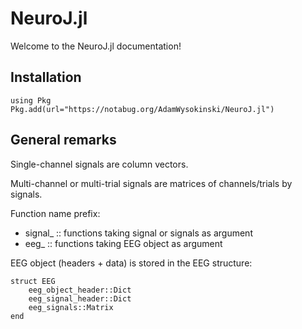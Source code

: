 # NeuroJ.jl

Welcome to the NeuroJ.jl documentation!

## Installation

```
using Pkg
Pkg.add(url="https://notabug.org/AdamWysokinski/NeuroJ.jl")
```

## General remarks

Single-channel signals are column vectors.

Multi-channel or multi-trial signals are matrices of channels/trials by signals.

Function name prefix:
- signal_  :: functions taking signal or signals as argument
- eeg_     :: functions taking EEG object as argument

EEG object (headers + data) is stored in the EEG structure:
```
struct EEG
    eeg_object_header::Dict
    eeg_signal_header::Dict
    eeg_signals::Matrix
end
```